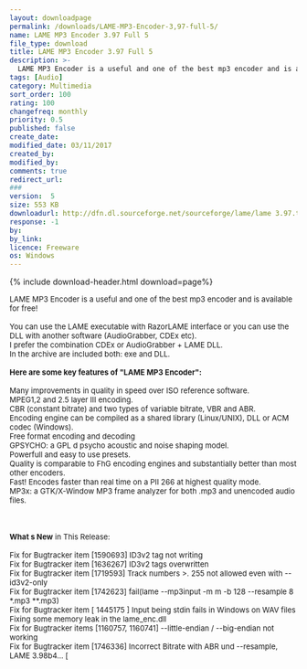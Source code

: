 ```yaml
---
layout: downloadpage
permalink: /downloads/LAME-MP3-Encoder-3,97-full-5/
name: LAME MP3 Encoder 3.97 Full 5
file_type: download
title: LAME MP3 Encoder 3.97 Full 5
description: >-
  LAME MP3 Encoder is a useful and one of the best mp3 encoder and is available for free!
tags: [Audio]
category: Multimedia
sort_order: 100
rating: 100
changefreq: monthly
priority: 0.5
published: false
create_date: 
modified_date: 03/11/2017
created_by: 
modified_by: 
comments: true
redirect_url: 
### 
version:  5
size: 553 KB
downloadurl: http://dfn.dl.sourceforge.net/sourceforge/lame/lame 3.97.tar.gz
response: -1
by: 
by_link: 
licence: Freeware
os: Windows
---
```


{% include download-header.html download=page%}

<p style="fix-download-text !important">
<p><font size="2">LAME MP3 Encoder is a useful and one of the best mp3 encoder and is available for free!<br />
<br />
You can use the LAME executable with RazorLAME interface or you can use the DLL with another software (AudioGrabber, CDEx etc). <br />
I prefer the combination CDEx or AudioGrabber + LAME DLL.<br />
In the archive are included both: exe and DLL.<br />
<br />
<span><strong>Here are some key features of "LAME MP3 Encoder":</strong></span><br />
<br />
Many improvements in quality in speed over ISO reference software.<br />
MPEG1,2 and 2.5 layer III encoding.<br />
CBR (constant bitrate) and two types of variable bitrate, VBR and ABR.<br />
Encoding engine can be compiled as a shared library (Linux/UNIX), DLL or ACM codec (Windows).<br />
Free format encoding and decoding<br />
GPSYCHO: a GPL d psycho acoustic and noise shaping model.<br />
Powerfull and easy to use presets.<br />
Quality is comparable to FhG encoding engines and substantially better than most other encoders.<br />
Fast! Encodes faster than real time on a PII 266 at highest quality mode.<br />
MP3x: a GTK/X-Window MP3 frame analyzer for both .mp3 and unencoded audio files.<br />
</font></p>
<div class="celltext_big"><br />
<br />
<font size="2"><strong>What s New</strong> in This Release:<br />
<br />
Fix for Bugtracker item [1590693] ID3v2 tag not writing <br />
Fix for Bugtracker item [1636267] ID3v2 tags overwritten <br />
Fix for Bugtracker item [1719593] Track numbers &gt;. 255 not allowed even with --id3v2-only <br />
Fix for Bugtracker item [1742623] fail(lame --mp3input -m m -b 128 --resample 8 *.mp3 **.mp3) <br />
Fix for Bugtracker item [ 1445175 ] Input being stdin fails in Windows on WAV files <br />
Fixing some memory leak in the lame_enc.dll <br />
Fix for Bugtracker items [1160757, 1160741] --little-endian / --big-endian not working <br />
Fix for Bugtracker item [1746336] Incorrect Bitrate with ABR und --resample, LAME 3.98b4... [ </font></div></p>

